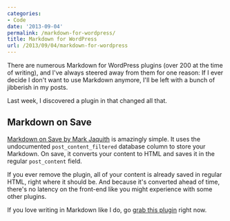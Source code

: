 ```yaml
---
categories:
- Code
date: '2013-09-04'
permalink: /markdown-for-wordpress/
title: Markdown for WordPress
url: /2013/09/04/markdown-for-wordpress
---
```


There are numerous Markdown for WordPress plugins (over 200 at the time of writing), and I've always steered away from them for one reason: If I ever decide I don't want to use Markdown anymore, I'll be left with a bunch of jibberish in my posts.

<p>Last week, I discovered a plugin in that changed all that.
<!--more--></p>

<h2>Markdown on Save</h2>

<a href="https://github.com/markjaquith/markdown-on-save">Markdown on Save by Mark Jaquith</a> is amazingly simple. It uses the undocumented <code>post_content_filtered</code> database column to store your Markdown. On save, it converts your content to HTML and saves it in the regular <code>post_content</code> field.

If you ever remove the plugin, all of your content is already saved in regular HTML, right where it should be. And because it's converted ahead of time, there's no latency on the front-end like you might experience with some other plugins.

If you love writing in Markdown like I do, go <a href="https://github.com/markjaquith/markdown-on-save">grab this plugin</a> right now.